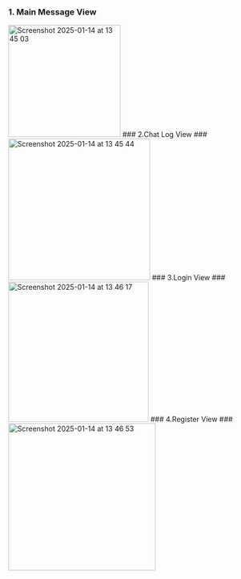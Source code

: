 ### 1. Main Message View ###
<img width="224" alt="Screenshot 2025-01-14 at 13 45 03" src="https://github.com/user-attachments/assets/175858fc-24dd-4a05-b612-dfa47d76ba16" />
### 2.Chat Log View ###
<img width="283" alt="Screenshot 2025-01-14 at 13 45 44" src="https://github.com/user-attachments/assets/08cfaa1d-d2c4-46e3-a194-abbf088fde8a" />
### 3.Login View ###
<img width="280" alt="Screenshot 2025-01-14 at 13 46 17" src="https://github.com/user-attachments/assets/ef8c03d3-2c51-4ab9-9c38-0a064358d5cf" />
### 4.Register View ###
<img width="294" alt="Screenshot 2025-01-14 at 13 46 53" src="https://github.com/user-attachments/assets/2f16b281-32a8-476f-b6ae-db138ddcf660" />

